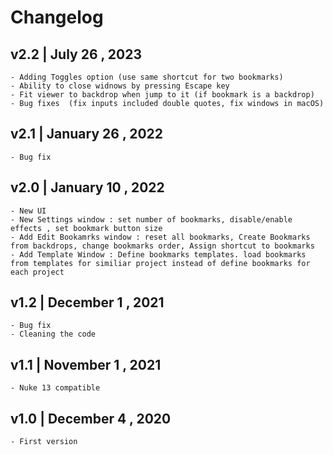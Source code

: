 Changelog
=========
v2.2 | July 26 , 2023
----
    - Adding Toggles option (use same shortcut for two bookmarks)
    - Ability to close widnows by pressing Escape key
    - Fit viewer to backdrop when jump to it (if bookmark is a backdrop)
    - Bug fixes  (fix inputs included double quotes, fix windows in macOS)
v2.1 | January 26 , 2022
----
    - Bug fix
v2.0 | January 10 , 2022
----
    - New UI
    - New Settings window : set number of bookmarks, disable/enable effects , set bookmark button size
    - Add Edit Bookamrks window : reset all bookmarks, Create Bookmarks from backdrops, change bookmarks order, Assign shortcut to bookmarks
    - Add Template Window : Define bookmarks templates. load bookmarks from templates for similiar project instead of define bookmarks for each project
v1.2 | December 1 , 2021
----
    - Bug fix
    - Cleaning the code

v1.1 | November 1 , 2021
----
    - Nuke 13 compatible

v1.0 | December 4 , 2020 
----
    - First version


